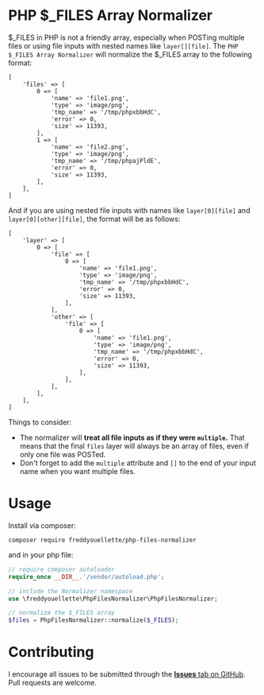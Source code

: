 # PHP $_FILES Array Normalizer

$_FILES in PHP is not a friendly array, especially when POSTing multiple files or using file inputs with nested names like `layer[][file]`. The `PHP $_FILES Array Normalizer` will normalize the $_FILES array to the following format:

```
[
	'files' => [
		0 => [
			'name' => 'file1.png',
			'type' => 'image/png',
			'tmp_name' => '/tmp/phpxbbHdC',
			'error' => 0,
			'size' => 11393,
		],
		1 => [
			'name' => 'file2.png',
			'type' => 'image/png',
			'tmp_name' => '/tmp/phpajPldE',
			'error' => 0,
			'size' => 11393,
		],
	],
]
```
And if you are using nested file inputs with names like `layer[0][file]` and `layer[0][other][file]`, the format will be as follows:
```
[
	'layer' => [
		0 => [
			'file' => [
				0 => [
					'name' => 'file1.png',
					'type' => 'image/png',
					'tmp_name' => '/tmp/phpxbbHdC',
					'error' => 0,
					'size' => 11393,
				],
			],
			'other' => [
				'file' => [
					0 => [
						'name' => 'file1.png',
						'type' => 'image/png',
						'tmp_name' => '/tmp/phpxbbHdC',
						'error' => 0,
						'size' => 11393,
					],
				],
			],
		],
	],
]
```

Things to consider:
* The normalizer will __treat all file inputs as if they were `multiple`.__ That means that the final `files` layer will always be an array of files, even if only one file was POSTed.
* Don't forget to add the `multiple` attribute and `[]` to the end of your input name when you want multiple files.

# Usage
Install via composer:
```
composer require freddyouellette/php-files-normalizer
```

and in your php file:
```php
// require composer autoloader
require_once __DIR__.'/vendor/autoload.php';

// include the Normalizer namespace
use \freddyouellette\PhpFilesNormalizer\PhpFilesNormalizer;

// normalize the $_FILES array
$files = PhpFilesNormalizer::normalize($_FILES);
```

# Contributing
I encourage all issues to be submitted through the [**Issues** tab on GitHub](https://github.com/freddyouellette/php-files-normalizer/issues). Pull requests are welcome.